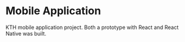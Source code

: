 # Mobile Application
KTH mobile application project. Both a prototype with React and React Native was built.

